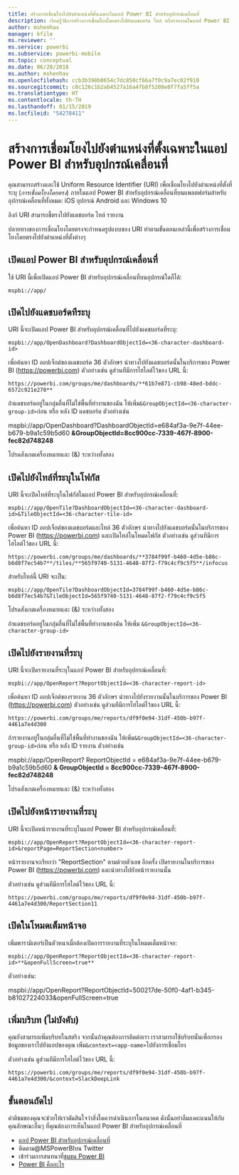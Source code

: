 ```yaml
---
title: สร้างการเชื่อมโยงไปยังตำแหน่งที่ตั้งเฉพาะในแอป Power BI สำหรับอุปกรณ์เคลื่อนที่
description: เรียนรู้วิธีการสร้างการเชื่อมโยงโดยตรงไปยังแดชบอร์ด ไทล์ หรือรายงานในแอป Power BI สำหรับอุปกรณ์เคลื่อนที่ที่ระบุด้วย Uniform Resource Identifier (URI)
author: mshenhav
manager: kfile
ms.reviewer: ''
ms.service: powerbi
ms.subservice: powerbi-mobile
ms.topic: conceptual
ms.date: 06/28/2018
ms.author: mshenhav
ms.openlocfilehash: ccb3b390b0654c7dc850cf66a7f0c9a7ec02f910
ms.sourcegitcommit: c8c126c1b2ab4527a16a4fb8f5208e0f7fa5ff5a
ms.translationtype: HT
ms.contentlocale: th-TH
ms.lasthandoff: 01/15/2019
ms.locfileid: "54278411"
---
```

# <a name="create-a-link-to-a-specific-location-in-the-power-bi-mobile-apps"></a>สร้างการเชื่อมโยงไปยังตำแหน่งที่ตั้งเฉพาะในแอป Power BI สำหรับอุปกรณ์เคลื่อนที่
คุณสามารถสร้างและใช้ Uniform Resource Identifier (URI) เพื่อเชื่อมโยงไปยังตำแหน่งที่ตั้งที่ระบุ (*การเชื่อมโยงโดยตรง*) ภายในแอป Power BI สำหรับอุปกรณ์เคลื่อนที่บนแพลตฟอร์มสำหรับอุปกรณ์เคลื่อนที่ทั้งหมด: iOS อุปกรณ์ Android และ Windows 10

ลิงก์ URI สามารถชี้ตรงไปยังแดชบอร์ด ไทล์ รายงาน

ปลายทางของการเชื่อมโยงโดยตรงจะกำหนดรูปแบบของ URI ทำตามขั้นตอนเหล่านี้เพื่อสร้างการเชื่อมโยงโดยตรงไปยังตำแหน่งที่ตั้งต่างๆ 

## <a name="open-the-power-bi-mobile-app"></a>เปิดแอป Power BI สำหรับอุปกรณ์เคลื่อนที่
ใช้ URI นี้เพื่อเปิดแอป Power BI สำหรับอุปกรณ์เคลื่อนที่บนอุปกรณ์ใดก็ได้:

    mspbi://app/


## <a name="open-to-a-specific-dashboard"></a>เปิดไปยังแดชบอร์ดทีระบุ
URI นี้จะเปิดแอป Power BI สำหรับอุปกรณ์เคลื่อนที่ไปยังแดชบอร์ดที่ระบุ:

    mspbi://app/OpenDashboard?DashboardObjectId=<36-character-dashboard-id>

เพื่อค้นหา ID ออปเจ็กต์ของแดชบอร์ด 36 ตัวอักษร นำทางไปยังแดชบอร์ดนั้นในบริการของ Power BI (https://powerbi.com) ตัวอย่างเช่น ดูส่วนทีมีการไฮไลต์ไว้ของ URL นี้:

`https://powerbi.com/groups/me/dashboards/**61b7e871-cb98-48ed-bddc-6572c921e270**`

ถ้าแดชบอร์ดอยู่ในกลุ่มอื่นที่ไม่ใช่พื้นที่ทำงานของฉัน ให้เพิ่ม`&GroupObjectId=<36-character-group-id>`ก่อน หรือ หลัง ID แดชบอร์ด ตัวอย่างเช่น 

mspbi://app/OpenDashboard?DashboardObjectId=e684af3a-9e7f-44ee-b679-b9a1c59b5d60 **&GroupObjectId=8cc900cc-7339-467f-8900-fec82d748248**

โปรดสังเกตเครื่องหมายและ (&) ระหว่างทั้งสอง

## <a name="open-to-a-specific-tile-in-focus"></a>เปิดไปยังไทล์ที่ระบุในโฟกัส
URI นี้จะเปิดไทล์ที่ระบุในโฟกัสในแอป Power BI สำหรับอุปกรณ์เคลื่อนที่:

    mspbi://app/OpenTile?DashboardObjectId=<36-character-dashboard-id>&TileObjectId=<36-character-tile-id>

เพื่อค้นหา ID ออปเจ็กต์ของแดชบอร์ดและไทล์ 36 ตัวอักษร นำทางไปยังแดชบอร์ดนั้นในบริการของ Power BI (https://powerbi.com) และเปิดไทล์ในโหมดโฟกัส ตัวอย่างเช่น ดูส่วนทีมีการไฮไลต์ไว้ของ URL นี้:

`https://powerbi.com/groups/me/dashboards/**3784f99f-b460-4d5e-b86c-b6d8f7ec54b7**/tiles/**565f9740-5131-4648-87f2-f79c4cf9c5f5**/infocus`

สำหรับไทล์นี้ URI จะเป็น:

    mspbi://app/OpenTile?DashboardObjectId=3784f99f-b460-4d5e-b86c-b6d8f7ec54b7&TileObjectId=565f9740-5131-4648-87f2-f79c4cf9c5f5

โปรดสังเกตเครื่องหมายและ (&) ระหว่างทั้งสอง

ถ้าแดชบอร์ดอยู่ในกลุ่มอื่นที่ไม่ใช่พื้นที่ทำงานของฉัน ให้เพิ่ม `&GroupObjectId=<36-character-group-id>`

## <a name="open-to-a-specific-report"></a>เปิดไปยังรายงานที่ระบุ
URI นี้จะเปิดรายงานที่ระบุในแอป Power BI สำหรับอุปกรณ์เคลื่อนที่:

    mspbi://app/OpenReport?ReportObjectId=<36-character-report-id>

เพื่อค้นหา ID ออปเจ็กต์ของรายงาน 36 ตัวอักษร นำทางไปยังรายงานนั้นในบริการของ Power BI (https://powerbi.com) ตัวอย่างเช่น ดูส่วนทีมีการไฮไลต์ไว้ของ URL นี้:

`https://powerbi.com/groups/me/reports/df9f0e94-31df-450b-b97f-4461a7e4d300`

ถ้ารายงานอยู่ในกลุ่มอื่นที่ไม่ใช่พื้นที่ทำงานของฉัน ให้เพิ่ม`&GroupObjectId=<36-character-group-id>`ก่อน หรือ หลัง ID รายงาน ตัวอย่างเช่น 

mspbi://app/OpenReport? ReportObjectId = e684af3a-9e7f-44ee-b679-b9a1c59b5d60 **& GroupObjectId = 8cc900cc-7339-467f-8900-fec82d748248**

โปรดสังเกตเครื่องหมายและ (&) ระหว่างทั้งสอง

## <a name="open-to-a-specific-report-page"></a>เปิดไปยังหน้ารายงานที่ระบุ
URI นี้จะเปิดหน้ารายงานที่ระบุในแอป Power BI สำหรับอุปกรณ์เคลื่อนที่:

    mspbi://app/OpenReport?ReportObjectId=<36-character-report-id>&reportPage=ReportSection<number>

หน้ารายงานจะเรียกว่า "ReportSection" ตามด้วยตัวเลข อีกครั้ง เปิดรายงานในบริการของ Power BI (https://powerbi.com) และนำทางไปยังหน้ารายงานนั้น 

ตัวอย่างเช่น ดูส่วนทีมีการไฮไลต์ไว้ของ URL นี้:

`https://powerbi.com/groups/me/reports/df9f0e94-31df-450b-b97f-4461a7e4d300/ReportSection11`

## <a name="open-in-full-screen-mode"></a>เปิดในโหมดเต็มหน้าจอ
เพิ่มพารามิเตอร์เป็นตัวหนาเมื่อต้องเปิดการรายงานที่ระบุในโหมดเต็มหน้าจอ:

    mspbi://app/OpenReport?ReportObjectId=<36-character-report-id>**&openFullScreen=true**

ตัวอย่างเช่น: 

mspbi://app/OpenReport?ReportObjectId=500217de-50f0-4af1-b345-b81027224033&openFullScreen=true

## <a name="add-context-optional"></a>เพิ่มบริบท (ไม่บังคับ)
คุณยังสามารถเพิ่มบริบทในสตริง จากนั้นถ้าคุณต้องการติดต่อเรา เราสามารถใช้บริบทนั้นเพื่อกรองข้อมูลของเราไปยังแอปของคุณ เพิ่ม`&context=<app-name>`ไปยังการเชื่อมโยง

ตัวอย่างเช่น ดูส่วนทีมีการไฮไลต์ไว้ของ URL นี้: 

`https://powerbi.com/groups/me/reports/df9f0e94-31df-450b-b97f-4461a7e4d300/&context=SlackDeepLink`

## <a name="next-steps"></a>ขั้นตอนถัดไป
คำติชมของคุณจะช่วยให้เราตัดสินใจว่าสิ่งใดควรดำเนินการในอนาคต ดังนั้นอย่าลืมลงคะแนนให้กับคุณลักษณะอื่นๆ ที่คุณต้องการเห็นในแอป Power BI สำหรับอุปกรณ์เคลื่อนที่ 

* [แอป Power BI สำหรับอุปกรณ์เคลื่อนที่](mobile-apps-for-mobile-devices.md)
* ติดตาม@MSPowerBIบน Twitter
* เข้าร่วมการสนทนาที่[ชุมชน Power BI](http://community.powerbi.com/)
* [Power BI คืออะไร](../../power-bi-overview.md)

